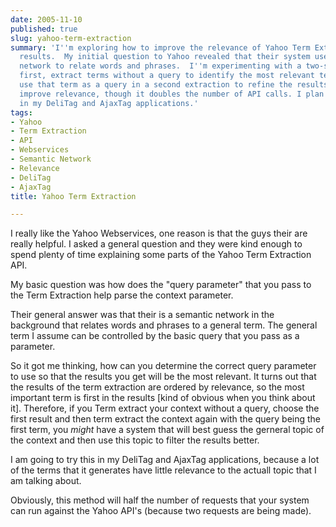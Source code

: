 ```yaml
---
date: 2005-11-10
published: true
slug: yahoo-term-extraction
summary: 'I''m exploring how to improve the relevance of Yahoo Term Extraction API
  results.  My initial question to Yahoo revealed that their system uses a semantic
  network to relate words and phrases.  I''m experimenting with a two-step process:
  first, extract terms without a query to identify the most relevant term, and second,
  use that term as a query in a second extraction to refine the results. This might
  improve relevance, though it doubles the number of API calls. I plan to test this
  in my DeliTag and AjaxTag applications.'
tags:
- Yahoo
- Term Extraction
- API
- Webservices
- Semantic Network
- Relevance
- DeliTag
- AjaxTag
title: Yahoo Term Extraction

---
```

I really like the Yahoo Webservices, one reason is that the guys their are really helpful.  I asked a general question and they were kind enough to spend plenty of time explaining some parts of the Yahoo Term Extraction API.<p />My basic question was how does the "query parameter" that you pass to the Term Extraction help parse the context parameter.<p />Their general answer was that their is a semantic network in the background that relates words and phrases to a general term.  The general term I assume can be controlled by the basic query that you pass as a parameter.<p />So it got me thinking, how can you determine the correct query parameter to use so that the results you get will be the most relevant.  It turns out that the results of the term extraction are ordered by relevance, so the most important term is first in the results [kind of obvious when you think about it].  Therefore, if you Term extract your context without a query, choose the first result and then term extract the context again with the query being the first term, you <em>might</em> have a system that will best guess the gerneral topic of the context and then use this topic to filter the results better.<p />I am going to try this in my DeliTag and AjaxTag applications, because a lot of the terms that it generates have little relevance to the actuall topic that I am talking about.<p />Obviously, this method will half the number of requests that your system can run against the Yahoo API's (because two requests are being made).<p />

